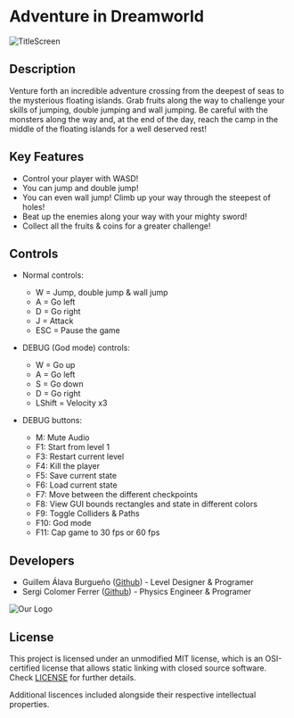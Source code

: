 # Adventure in Dreamworld
![TitleScreen](https://github.com/WillyTrek19/PlatformerGame/blob/master/Output/Assets/Textures/Screens/Title/title.png)
## Description

Venture forth an incredible adventure crossing from the deepest of seas to the mysterious floating islands. Grab fruits along the way to challenge your skills of jumping, double jumping and wall jumping. Be careful with the monsters along the way and, at the end of the day, reach the camp in the middle of the floating islands for a well deserved rest!

## Key Features

 - Control your player with WASD!
 - You can jump and double jump!
 - You can even wall jump! Climb up your way through the steepest of holes!
 - Beat up the enemies along your way with your mighty sword!
 - Collect all the fruits & coins for a greater challenge!
 
## Controls

 - Normal controls:
	- W = Jump, double jump & wall jump
	- A = Go left
	- D = Go right
	- J = Attack
	- ESC = Pause the game

 - DEBUG (God mode) controls:
	- W = Go up
	- A = Go left
	- S = Go down
	- D = Go right
	- LShift = Velocity x3

 - DEBUG buttons:
 	- M: Mute Audio
 	- F1: Start from level 1
	- F3: Restart current level
	- F4: Kill the player
	- F5: Save current state
	- F6: Load current state
	- F7: Move between the different checkpoints
	- F8: View GUI bounds rectangles and state in different colors
	- F9: Toggle Colliders & Paths
	- F10: God mode
	- F11: Cap game to 30 fps or 60 fps

## Developers

 - Guillem Álava Burgueño ([Github](https://github.com/WillyTrek19)) - Level Designer & Programer
 - Sergi Colomer Ferrer ([Github](https://github.com/Lladruc37)) - Physics Engineer & Programer
 
 ![Our Logo](https://github.com/WillyTrek19/PlatformerGame/blob/master/Output/Assets/Textures/Screens/Logo/logo.png)
 
## License

This project is licensed under an unmodified MIT license, which is an OSI-certified license that allows static linking with closed source software. Check [LICENSE](LICENSE) for further details.

Additional liscences included alongside their respective intellectual properties.
